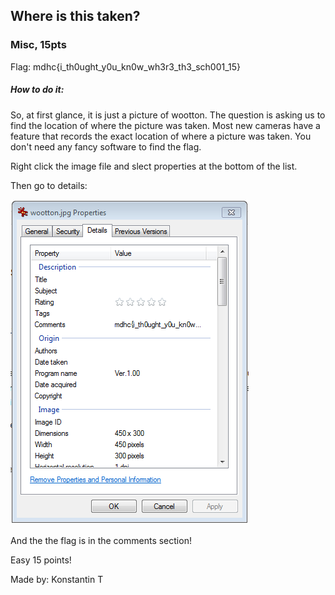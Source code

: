 ## Where is this taken?

### Misc, 15pts

Flag: mdhc{i\_th0ught\_y0u\_kn0w\_wh3r3\_th3\_sch001\_15}

##### How to do it:

So, at first glance, it is just a picture of wootton. The question is asking us to find the location of where the picture was taken. Most new cameras have a feature that records the exact location of where a picture was taken. You don't need any fancy software to find the flag.

Right click the image file and slect properties at the bottom of the list.

Then go to details:

![](/assets/Capture.PNG)

And the the flag is in the comments section!

Easy 15 points!

Made by: Konstantin T

